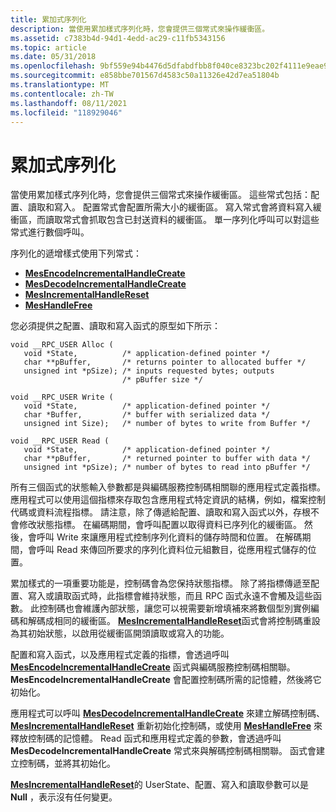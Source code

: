 ```yaml
---
title: 累加式序列化
description: 當使用累加樣式序列化時，您會提供三個常式來操作緩衝區。
ms.assetid: c7383b4d-94d1-4edd-ac29-c11fb5343156
ms.topic: article
ms.date: 05/31/2018
ms.openlocfilehash: 9bf559e94b4476d5dfabdfbb8f040ce8323bc202f4111e9eae95aa257f8e2b0c
ms.sourcegitcommit: e858bbe701567d4583c50a11326e42d7ea51804b
ms.translationtype: MT
ms.contentlocale: zh-TW
ms.lasthandoff: 08/11/2021
ms.locfileid: "118929046"
---
```

# <a name="incremental-serialization"></a>累加式序列化

當使用累加樣式序列化時，您會提供三個常式來操作緩衝區。 這些常式包括：配置、讀取和寫入。 配置常式會配置所需大小的緩衝區。 寫入常式會將資料寫入緩衝區，而讀取常式會抓取包含已封送資料的緩衝區。 單一序列化呼叫可以對這些常式進行數個呼叫。

序列化的遞增樣式使用下列常式：

-   [**MesEncodeIncrementalHandleCreate**](/windows/desktop/api/Midles/nf-midles-mesencodeincrementalhandlecreate)
-   [**MesDecodeIncrementalHandleCreate**](/windows/desktop/api/Midles/nf-midles-mesdecodeincrementalhandlecreate)
-   [**MesIncrementalHandleReset**](/windows/desktop/api/Midles/nf-midles-mesincrementalhandlereset)
-   [**MesHandleFree**](/windows/desktop/api/Midles/nf-midles-meshandlefree)

您必須提供之配置、讀取和寫入函式的原型如下所示：

``` syntax
void __RPC_USER Alloc (
   void *State,          /* application-defined pointer */
   char **pBuffer,       /* returns pointer to allocated buffer */
   unsigned int *pSize); /* inputs requested bytes; outputs 
                         /* pBuffer size */

void __RPC_USER Write (
   void *State,          /* application-defined pointer */
   char *Buffer,         /* buffer with serialized data */
   unsigned int Size);   /* number of bytes to write from Buffer */

void __RPC_USER Read (
   void *State,          /* application-defined pointer */
   char **pBuffer,       /* returned pointer to buffer with data */
   unsigned int *pSize); /* number of bytes to read into pBuffer */
```

所有三個函式的狀態輸入參數都是與編碼服務控制碼相關聯的應用程式定義指標。 應用程式可以使用這個指標來存取包含應用程式特定資訊的結構，例如，檔案控制代碼或資料流程指標。 請注意，除了傳遞給配置、讀取和寫入函式以外，存根不會修改狀態指標。 在編碼期間，會呼叫配置以取得資料已序列化的緩衝區。 然後，會呼叫 Write 來讓應用程式控制序列化資料的儲存時間和位置。 在解碼期間，會呼叫 Read 來傳回所要求的序列化資料位元組數目，從應用程式儲存的位置。

累加樣式的一項重要功能是，控制碼會為您保持狀態指標。 除了將指標傳遞至配置、寫入或讀取函式時，此指標會維持狀態，而且 RPC 函式永遠不會觸及這些函數。 此控制碼也會維護內部狀態，讓您可以視需要新增填補來將數個型別實例編碼和解碼成相同的緩衝區。 [**MesIncrementalHandleReset**](/windows/desktop/api/Midles/nf-midles-mesincrementalhandlereset)函式會將控制碼重設為其初始狀態，以啟用從緩衝區開頭讀取或寫入的功能。

配置和寫入函式，以及應用程式定義的指標，會透過呼叫 [**MesEncodeIncrementalHandleCreate**](/windows/desktop/api/Midles/nf-midles-mesencodeincrementalhandlecreate) 函式與編碼服務控制碼相關聯。 **MesEncodeIncrementalHandleCreate** 會配置控制碼所需的記憶體，然後將它初始化。

應用程式可以呼叫 [**MesDecodeIncrementalHandleCreate**](/windows/desktop/api/Midles/nf-midles-mesdecodeincrementalhandlecreate) 來建立解碼控制碼、 [**MesIncrementalHandleReset**](/windows/desktop/api/Midles/nf-midles-mesincrementalhandlereset) 重新初始化控制碼，或使用 [**MesHandleFree**](/windows/desktop/api/Midles/nf-midles-meshandlefree) 來釋放控制碼的記憶體。 Read 函式和應用程式定義的參數，會透過呼叫 **MesDecodeIncrementalHandleCreate** 常式來與解碼控制碼相關聯。 函式會建立控制碼，並將其初始化。

[**MesIncrementalHandleReset**](/windows/desktop/api/Midles/nf-midles-mesincrementalhandlereset)的 UserState、配置、寫入和讀取參數可以是 **Null** ，表示沒有任何變更。

 

 




